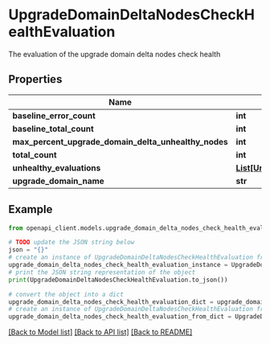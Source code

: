 # UpgradeDomainDeltaNodesCheckHealthEvaluation

The evaluation of the upgrade domain delta nodes check health

## Properties

Name | Type | Description | Notes
------------ | ------------- | ------------- | -------------
**baseline_error_count** | **int** |  | [optional] 
**baseline_total_count** | **int** |  | [optional] 
**max_percent_upgrade_domain_delta_unhealthy_nodes** | **int** |  | [optional] 
**total_count** | **int** |  | [optional] 
**unhealthy_evaluations** | [**List[UnhealthyEvaluation]**](UnhealthyEvaluation.md) |  | [optional] 
**upgrade_domain_name** | **str** |  | [optional] 

## Example

```python
from openapi_client.models.upgrade_domain_delta_nodes_check_health_evaluation import UpgradeDomainDeltaNodesCheckHealthEvaluation

# TODO update the JSON string below
json = "{}"
# create an instance of UpgradeDomainDeltaNodesCheckHealthEvaluation from a JSON string
upgrade_domain_delta_nodes_check_health_evaluation_instance = UpgradeDomainDeltaNodesCheckHealthEvaluation.from_json(json)
# print the JSON string representation of the object
print(UpgradeDomainDeltaNodesCheckHealthEvaluation.to_json())

# convert the object into a dict
upgrade_domain_delta_nodes_check_health_evaluation_dict = upgrade_domain_delta_nodes_check_health_evaluation_instance.to_dict()
# create an instance of UpgradeDomainDeltaNodesCheckHealthEvaluation from a dict
upgrade_domain_delta_nodes_check_health_evaluation_from_dict = UpgradeDomainDeltaNodesCheckHealthEvaluation.from_dict(upgrade_domain_delta_nodes_check_health_evaluation_dict)
```
[[Back to Model list]](../README.md#documentation-for-models) [[Back to API list]](../README.md#documentation-for-api-endpoints) [[Back to README]](../README.md)


